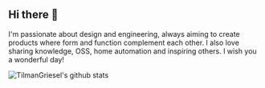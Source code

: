 ## Hi there 👋

I'm passionate about design and engineering, always aiming to create products where form and function complement each other. I also love sharing knowledge, OSS, home automation and inspiring others. I wish you a wonderful day!

![TilmanGriesel's github stats](https://github-readme-stats.vercel.app/api?username=TilmanGriesel&theme=graywhite&show_icons=true&cache_seconds=21600&hide_border=true)

<!--
**TilmanGriesel/TilmanGriesel** is a ✨ _special_ ✨ repository because its `README.md` (this file) appears on your GitHub profile.

Here are some ideas to get you started:

- 🔭 I’m currently working on ...
- 🌱 I’m currently learning ...
- 👯 I’m looking to collaborate on ...
- 🤔 I’m looking for help with ...
- 💬 Ask me about ...
- 📫 How to reach me: ...
- 😄 Pronouns: ...
- ⚡ Fun fact: ...
-->
